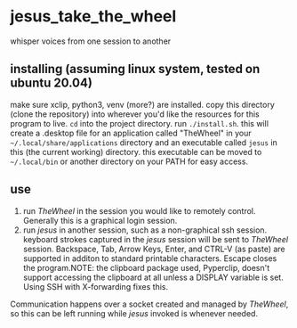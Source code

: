 # jesus_take_the_wheel
whisper voices from one session to another

## installing (assuming linux system, tested on ubuntu 20.04)
make sure xclip, python3, venv (more?) are installed. 
copy this directory (clone the repository) into wherever you'd like the resources for this program to live. 
`cd` into the project directory. run `./install.sh`. 
this will create a .desktop file for an application called "TheWheel" in your `~/.local/share/applications` directory 
and an executable called `jesus` in this (the current working) directory.
this executable can be moved to `~/.local/bin` or another directory on your PATH for easy access.

## use
1. run _TheWheel_ in the session you would like to remotely control. Generally this is a graphical login session.
2. run _jesus_ in another session, such as a non-graphical ssh session. 
keyboard strokes captured in the _jesus_ session will be sent to _TheWheel_ session. 
Backspace, Tab, Arrow Keys, Enter, and CTRL-V (as paste) are supported in additon to standard printable characters.
Escape closes the program.NOTE: the clipboard package used, Pyperclip, doesn't support accessing the clipboard at 
all unless a DISPLAY variable is set. Using SSH with X-forwarding fixes this.

Communication happens over a socket created and managed by _TheWheel_, so this can be left running while _jesus_
 invoked is whenever needed.
